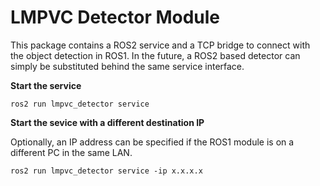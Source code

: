 # LMPVC Detector Module
This package contains a ROS2 service and a TCP bridge to connect with the object detection in ROS1. In the future, a ROS2 based detector can simply be substituted behind the same service interface.

**Start the service**
```
ros2 run lmpvc_detector service
```

**Start the sevice with a different destination IP**

Optionally, an IP address can be specified if the ROS1 module is on a different PC in the same LAN.

```
ros2 run lmpvc_detector service -ip x.x.x.x
```